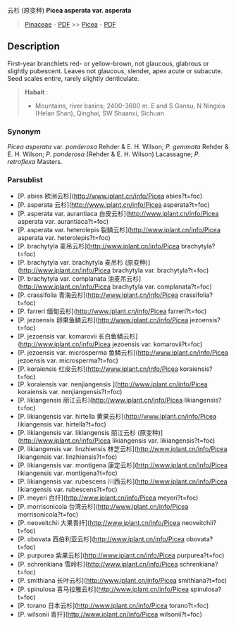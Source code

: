 云杉 (原变种) **Picea asperata var. asperata**

> [Pinaceae](http://www.iplant.cn/info/Pinaceae?t=foc) - [PDF](http://www.iplant.cn/foc/pdf/Pinaceae.pdf) >> [Picea](http://www.iplant.cn/info/Picea?t=foc) - [PDF](http://www.iplant.cn/foc/pdf/Picea.pdf)
## Description

First-year branchlets red- or yellow-brown, not glaucous, glabrous or slightly pubescent. Leaves not glaucous, slender, apex acute or subacute. Seed scales entire, rarely slightly denticulate.


> **Habait** : 
>*  Mountains, river basins; 2400-3600 m. E and S Gansu, N Ningxia (Helan Shan), Qinghai, SW Shaanxi, Sichuan

### Synonym
*Picea asperata* var. *ponderosa* Rehder & E. H. Wilson; *P. gemmata* Rehder & E. H. Wilson; *P. ponderosa* (Rehder & E. H. Wilson) Lacassagne; *P. retroflexa* Masters.


### Parsublist

* [P.  abies  欧洲云杉](http://www.iplant.cn/info/Picea abies?t=foc)
* [P.  asperata  云杉](http://www.iplant.cn/info/Picea asperata?t=foc)
* [P.  asperata var. aurantiaca  白皮云杉](http://www.iplant.cn/info/Picea asperata var. aurantiaca?t=foc)
* [P.  asperata var. heterolepis  裂鳞云杉](http://www.iplant.cn/info/Picea asperata var. heterolepis?t=foc)
* [P.  brachytyla  麦吊云杉](http://www.iplant.cn/info/Picea brachytyla?t=foc)
* [P.  brachytyla var. brachytyla  麦吊杉 (原变种)](http://www.iplant.cn/info/Picea brachytyla var. brachytyla?t=foc)
* [P.  brachytyla var. complanata  油麦吊云杉](http://www.iplant.cn/info/Picea brachytyla var. complanata?t=foc)
* [P.  crassifolia  青海云杉](http://www.iplant.cn/info/Picea crassifolia?t=foc)
* [P.  farreri  缅甸云杉](http://www.iplant.cn/info/Picea farreri?t=foc)
* [P.  jezoensis  卵果鱼鳞云杉](http://www.iplant.cn/info/Picea jezoensis?t=foc)
* [P.  jezoensis var. komarovii  长白鱼鳞云杉](http://www.iplant.cn/info/Picea jezoensis var. komarovii?t=foc)
* [P.  jezoensis var. microsperma  鱼鳞云杉](http://www.iplant.cn/info/Picea jezoensis var. microsperma?t=foc)
* [P.  koraiensis  红皮云杉](http://www.iplant.cn/info/Picea koraiensis?t=foc)
* [P.  koraiensis var. nenjiangensis  ](http://www.iplant.cn/info/Picea koraiensis var. nenjiangensis?t=foc)
* [P.  likiangensis  丽江云杉](http://www.iplant.cn/info/Picea likiangensis?t=foc)
* [P.  likiangensis var. hirtella  黄果云杉](http://www.iplant.cn/info/Picea likiangensis var. hirtella?t=foc)
* [P.  likiangensis var. likiangensis  丽江云杉 (原变种)](http://www.iplant.cn/info/Picea likiangensis var. likiangensis?t=foc)
* [P.  likiangensis var. linzhiensis  林芝云杉](http://www.iplant.cn/info/Picea likiangensis var. linzhiensis?t=foc)
* [P.  likiangensis var. montigena  康定云杉](http://www.iplant.cn/info/Picea likiangensis var. montigena?t=foc)
* [P.  likiangensis var. rubescens  川西云杉](http://www.iplant.cn/info/Picea likiangensis var. rubescens?t=foc)
* [P.  meyeri  白扦](http://www.iplant.cn/info/Picea meyeri?t=foc)
* [P.  morrisonicola  台湾云杉](http://www.iplant.cn/info/Picea morrisonicola?t=foc)
* [P.  neoveitchii  大果青扦](http://www.iplant.cn/info/Picea neoveitchii?t=foc)
* [P.  obovata  西伯利亚云杉](http://www.iplant.cn/info/Picea obovata?t=foc)
* [P.  purpurea  紫果云杉](http://www.iplant.cn/info/Picea purpurea?t=foc)
* [P.  schrenkiana  雪岭杉](http://www.iplant.cn/info/Picea schrenkiana?t=foc)
* [P.  smithiana  长叶云杉](http://www.iplant.cn/info/Picea smithiana?t=foc)
* [P.  spinulosa  喜马拉雅云杉](http://www.iplant.cn/info/Picea spinulosa?t=foc)
* [P.  torano  日本云杉](http://www.iplant.cn/info/Picea torano?t=foc)
* [P.  wilsonii  青扦](http://www.iplant.cn/info/Picea wilsonii?t=foc)
